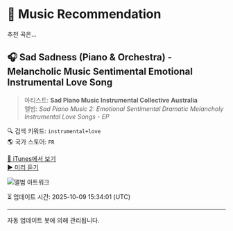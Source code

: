 
# 🎵 Music Recommendation

추천 곡은...

## 🎧 Sad Sadness (Piano & Orchestra) - Melancholic Music Sentimental Emotional Instrumental Love Song  
> 아티스트: **Sad Piano Music Instrumental Collective Australia**  
> 앨범: _Sad Piano Music 2: Emotional Sentimental Dramatic Melancholy Instrumental Love Songs - EP_  

🔍 검색 키워드: `instrumental+love`  
🌎 국가 스토어: `FR`

[🔗 iTunes에서 보기](https://music.apple.com/fr/album/sad-sadness-piano-orchestra-melancholic-music-sentimental/1183404106?i=1183404144&uo=4)  
[▶️ 미리 듣기](https://audio-ssl.itunes.apple.com/itunes-assets/AudioPreview115/v4/84/43/2e/84432ef4-f05e-4eb9-3506-3a07db9c2a38/mzaf_2305552527239551139.plus.aac.p.m4a)

![앨범 아트워크](https://is1-ssl.mzstatic.com/image/thumb/Music114/v4/23/11/fe/2311fe3f-ab51-b8e5-a129-fc354f53dd78/5057302769161_cover.jpg/100x100bb.jpg)

⏳ 업데이트 시간: 2025-10-09 15:34:01 (UTC)

---
자동 업데이트 봇에 의해 관리됩니다.
